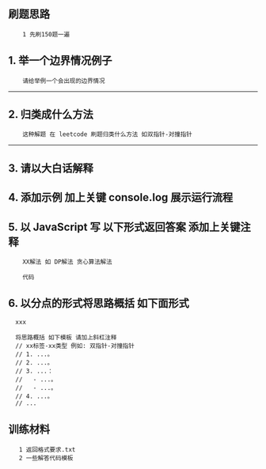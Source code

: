 ## 刷题思路

```
    1 先刷150题一遍
```

## 1. 举一个边界情况例子

```
    请给举例一个会出现的边界情况
```

---

## 2. 归类成什么方法

```
    这种解题 在 leetcode 刷题归类什么方法 如双指针-对撞指针
```

---

## 3. 请以大白话解释

## 4. 添加示例 加上关键 console.log 展示运行流程

## 5. 以 JavaScript 写 以下形式返回答案 添加上关键注释

```
    XX解法 如 DP解法 贪心算法解法

    代码

```

## 6. 以分点的形式将思路概括 如下面形式

```
  xxx

  将思路概括 如下模板 请加上斜杠注释
  // xx标签-xx类型 例如: 双指针-对撞指针
  // 1. ...。
  // 2. ...。
  // 3. ...：
  //   - ...。
  //   - ...。
  // 4. ...。
  // ...
```

## 训练材料

```
   1 返回格式要求.txt
   2 一些解答代码模板
```
